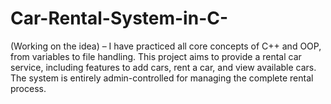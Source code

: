 # Car-Rental-System-in-C-
(Working on the idea) – I have practiced all core concepts of C++ and OOP, from variables to file handling. This project aims to provide a rental car service, including features to add cars, rent a car, and view available cars. The system is entirely admin-controlled for managing the complete rental process.
